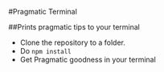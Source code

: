 #Pragmatic Terminal


##Prints pragmatic tips to your terminal 

- Clone the repository to a folder.
- Do `npm install`
- Get Pragmatic goodness in your terminal




